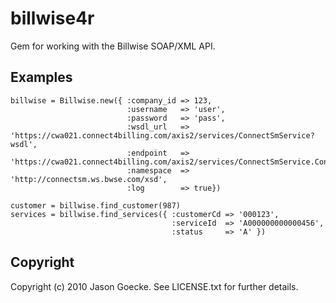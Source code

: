 billwise4r
==========

Gem for working with the Billwise SOAP/XML API.

Examples
--------

	billwise = Billwise.new({ :company_id => 123,
   				              :username   => 'user',
				              :password   => 'pass',
				              :wsdl_url   => 'https://cwa021.connect4billing.com/axis2/services/ConnectSmService?wsdl',
				              :endpoint   => 'https://cwa021.connect4billing.com/axis2/services/ConnectSmService.ConnectSmServiceHttpSoap12Endpoint/',
				              :namespace  => 'http://connectsm.ws.bwse.com/xsd',
				              :log        => true})
	
	customer = billwise.find_customer(987)
	services = billwise.find_services({ :customerCd => '000123',
                                        :serviceId  => 'A000000000000456',
                                        :status     => 'A' })

Copyright
---------

Copyright (c) 2010 Jason Goecke. See LICENSE.txt for further details.

